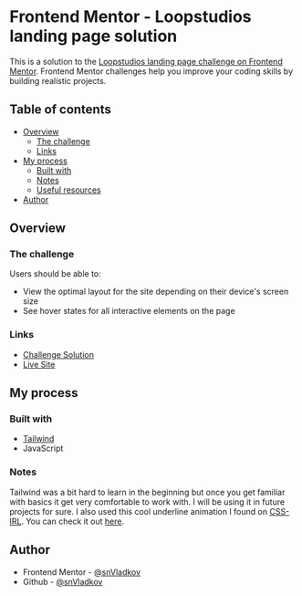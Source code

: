 # Frontend Mentor - Loopstudios landing page solution

This is a solution to the [Loopstudios landing page challenge on Frontend Mentor](https://www.frontendmentor.io/challenges/loopstudios-landing-page-N88J5Onjw). Frontend Mentor challenges help you improve your coding skills by building realistic projects. 

## Table of contents

- [Overview](#overview)
  - [The challenge](#the-challenge)
  - [Links](#links)
- [My process](#my-process)
  - [Built with](#built-with)
  - [Notes](#notes)
  - [Useful resources](#useful-resources)
- [Author](#author)

## Overview

### The challenge

Users should be able to:

- View the optimal layout for the site depending on their device's screen size
- See hover states for all interactive elements on the page
### Links

- [Challenge Solution](https://www.frontendmentor.io/solutions/loopstudios-landing-page-with-tailwindcss-AZrgPzOcuF)
- [Live Site](https://snvladkov.github.io/loopstudios-landing-page/)

## My process

### Built with

- [Tailwind](https://tailwindcss.com/)
- JavaScript

### Notes

Tailwind was a bit hard to learn in the beginning but once you get familiar with basics it get very comfortable to work with. I will be using it in future projects for sure. I also used this cool underline animation I found on [CSS-IRL](https://css-irl.info/animating-underlines/). You can check it out [here](https://css-irl.info/animating-underlines/).

## Author

- Frontend Mentor - [@snVladkov](https://www.frontendmentor.io/profile/snVladkov#content)
- Github - [@snVladkov](https://github.com/snVladkov)